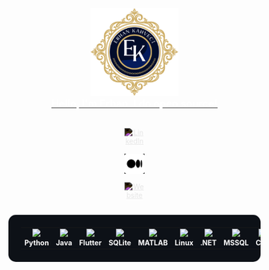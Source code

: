 <!-- Profil Başlangıcı -->
<p align="center">
  <a href="https://kahvecierhan.com">
    <img width="35%" src="./assets/gh_readme_header.svg" alt="Hello, I'm Erhan. I do open source!" /><br>
    <span style="color:white; font-size:20px; font-weight:bold;">Hello, I'm Erhan. I do open source!</span>
  </a>
</p>

<!-- Sosyal Bağlantılar -->
<p align="center" style="margin-top: 20px;">
  <a href="https://www.linkedin.com/in/kahvecierhan" target="_blank" style="margin: 0 12px;">
    <img src="https://cdn.jsdelivr.net/gh/devicons/devicon@latest/icons/linkedin/linkedin-original.svg" width="40" alt="LinkedIn" style="filter: invert(1); display: block; vertical-align: middle;">
  </a>
  <a href="https://kahvecierhan.medium.com" target="_blank" style="margin: 0 12px;">
    <img src="./icons/medium.png" width="40" alt="Medium" style="filter: invert(1); display: block; vertical-align: middle;">
  </a>
  <a href="https://kahvecierhan.com" target="_blank" style="margin: 0 12px;">
    <img src="https://cdn.jsdelivr.net/gh/simple-icons/simple-icons/icons/internetexplorer.svg" width="40" alt="Website" style="filter: invert(1); display: block; vertical-align: middle;">
  </a>
</p>


<!-- Yetenekler Tablosu -->
<table align="center" cellspacing="30" cellpadding="0" border="0" style="background:#0d1117; padding:25px; border-radius:15px;">
  <tr>
    <td align="center">
      <img src="https://cdn.jsdelivr.net/gh/devicons/devicon@latest/icons/python/python-original.svg" width="70"><br>
      <span style="color:#fff; font-weight:bold;">Python</span>
    </td>
    <td align="center">
      <img src="https://cdn.jsdelivr.net/gh/devicons/devicon@latest/icons/java/java-original.svg" width="70"><br>
      <span style="color:#fff; font-weight:bold;">Java</span>
    </td>
    <td align="center">
      <img src="https://cdn.jsdelivr.net/gh/devicons/devicon@latest/icons/flutter/flutter-original.svg" width="70"><br>
      <span style="color:#fff; font-weight:bold;">Flutter</span>
    </td>
    <td align="center">
      <img src="https://cdn.jsdelivr.net/gh/devicons/devicon@latest/icons/sqlite/sqlite-original.svg" width="70"><br>
      <span style="color:#fff; font-weight:bold;">SQLite</span>
    </td>
    <td align="center">
      <img src="https://cdn.jsdelivr.net/gh/devicons/devicon@latest/icons/matlab/matlab-original.svg" width="70"><br>
      <span style="color:#fff; font-weight:bold;">MATLAB</span>
    </td>
    <td align="center">
      <img src="https://cdn.jsdelivr.net/gh/devicons/devicon@latest/icons/linux/linux-original.svg" width="70"><br>
      <span style="color:#fff; font-weight:bold;">Linux</span>
    </td>
    <td align="center">
      <img src="https://skillicons.dev/icons?i=dotnet" width="70"><br>
      <span style="color:#fff; font-weight:bold;">.NET</span>
    </td>
    <td align="center">
      <img src="https://cdn.jsdelivr.net/gh/devicons/devicon@latest/icons/microsoftsqlserver/microsoftsqlserver-original.svg" width="70"><br>
      <span style="color:#fff; font-weight:bold;">MSSQL</span>
    </td>
    <td align="center">
      <img src="https://cdn.jsdelivr.net/gh/devicons/devicon@latest/icons/cplusplus/cplusplus-original.svg" width="70"><br>
      <span style="color:#fff; font-weight:bold;">C++</span>
    </td>
  </tr>
</table>
